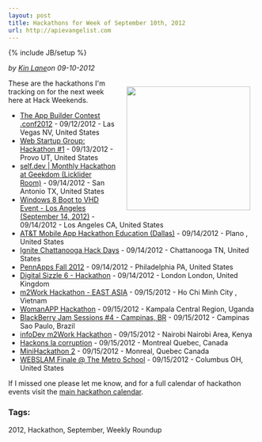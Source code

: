```yaml
---
layout: post
title: Hackathons for Week of September 10th, 2012
url: http://apievangelist.com
---
```

{% include JB/setup %}<div><i><span class="small">by</span> <a href="https://plus.google.com/106460238807821851374" rel="author">Kin Lane</a><span class="small">on</span> <span class="post-date">09-10-2012</span></i><p><img style="padding: 15px;" src="http://kinlane-productions.s3.amazonaws.com/api-evangelist-site/blog/Hackathon-Tag-Cloud-2.png" alt="" width="250" align="right" /></p>
<p>These are the hackathons I'm tracking on for the next week here at Hack Weekends.</p>
<ul class="mainlist">
<li><a href="http://splunkhackathon-srch.eventbrite.com/">The App Builder Contest .conf2012</a>&nbsp;- 09/12/2012 - Las Vegas NV, United States</li>
<li><a href="http://wsghack1-srch.eventbrite.com/">Web Startup Group: Hackathon #1</a>&nbsp;- 09/13/2012 - Provo UT, United States</li>
<li><a href="http://selfdev-srch.eventbrite.com/">self.dev | Monthly Hackathon at Geekdom (Licklider Room)</a>&nbsp;- 09/14/2012 - San Antonio TX, United States</li>
<li><a href="http://hwlaxboot2vhd1-srch.eventbrite.com/">Windows 8 Boot to VHD Event - Los Angeles (September 14, 2012)</a>&nbsp;- 09/14/2012 - Los Angeles CA, United States</li>
<li><a href="http://mobileappdfwedu-srch.eventbrite.com/">AT&amp;T Mobile App Hackathon Education (Dallas)</a>&nbsp;- 09/14/2012 - Plano , United States</li>
<li><a href="http://hackanooga-2012-srch.eventbrite.com/">Ignite Chattanooga Hack Days</a>&nbsp;- 09/14/2012 - Chattanooga TN, United States</li>
<li><a href="http://pennapps12f-srch.eventbrite.com/">PennApps Fall 2012</a>&nbsp;- 09/14/2012 - Philadelphia PA, United States</li>
<li><a href="http://sizzle6hackathon-srch.eventbrite.com/">Digital Sizzle 6 - Hackathon</a>&nbsp;- 09/14/2012 - London London, United Kingdom</li>
<li><a href="http://m2workhackathon.org/">m2Work Hackathon - EAST ASIA</a>&nbsp;- 09/15/2012 - Ho Chi Minh City , Vietnam</li>
<li><a href="http://womanapphackathon-srch.eventbrite.com/">WomanAPP Hackathon</a>&nbsp;- 09/15/2012 - Kampala Central Region, Uganda</li>
<li><a href="http://bbjamsessions4-srch.eventbrite.com/">BlackBerry Jam Sessions #4 - Campinas, BR</a>&nbsp;- 09/15/2012 - Campinas Sao Paulo, Brazil</li>
<li><a href="http://m2workhackathon-ea-srch.eventbrite.com/">infoDev m2Work Hackathon</a>&nbsp;- 09/15/2012 - Nairobi Nairobi Area, Kenya</li>
<li><a href="http://qchackonscorruption-srch.eventbrite.com/">Hackons la corruption</a>&nbsp;- 09/15/2012 - Montreal Quebec, Canada</li>
<li><a href="http://minihack2-srch.eventbrite.com/">MiniHackathon 2</a>&nbsp;- 09/15/2012 - Monreal, Quebec Canada</li>
<li><a href="http://webslam-srch.eventbrite.com/">WEBSLAM Finale @ The Metro School</a>&nbsp;- 09/15/2012 - Columbus OH, United States</li>
</ul>
<p>If I missed one please let me know, and for a full calendar of hackathon events visit the <a title="Hackathon Calendar" href="/">main hackathon calendar</a>.</p><h3>Tags:</h3>2012, Hackathon, September, Weekly Roundup</div>
